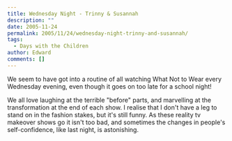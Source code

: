 ```yaml
---
title: Wednesday Night - Trinny & Susannah
description: ""
date: 2005-11-24
permalink: 2005/11/24/wednesday-night-trinny-and-susannah/
tags:
  - Days with the Children
author: Edward
comments: []
---
```


We seem to have got into a routine of all watching What Not to Wear
every Wednesday evening, even though it goes on too late for a school
night!

We all love laughing at the terrible \"before\" parts, and marvelling at
the transformation at the end of each show. I realise that I don\'t have
a leg to stand on in the fashion stakes, but it\'s still funny. As these
reality tv makeover shows go it isn\'t too bad, and sometimes the
changes in people\'s self-confidence, like last night, is astonishing.

